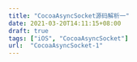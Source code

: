 ```yaml
---
title: "CocoaAsyncSocket源码解析一"
date: 2021-03-20T14:11:15+08:00
draft: true
tags: ["iOS", "CocoaAsyncSocket"]
url:  "CocoaAsyncSocket-1"
---
```


